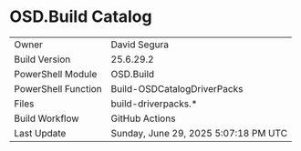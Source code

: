 ﻿# OSD.Build Catalog

| | |
|-|-|
| Owner | David Segura |
| Build Version | 25.6.29.2 |
| PowerShell Module | OSD.Build |
| PowerShell Function | Build-OSDCatalogDriverPacks |
| Files | build-driverpacks.* |
| Build Workflow | GitHub Actions |
| Last Update | Sunday, June 29, 2025 5:07:18 PM UTC |
